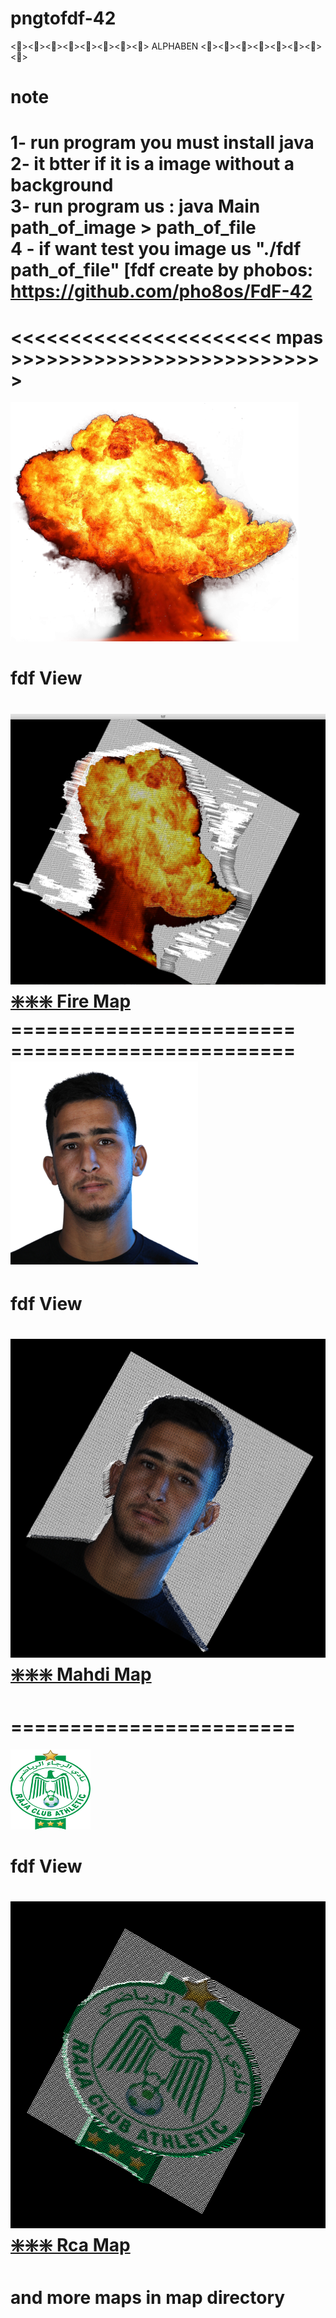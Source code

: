 # pngtofdf-42
<🔸><🔸><🔸><🔸><🔸><🔸><🔸><🔸> ALPHABEN <🔸><🔸><🔸><🔸><🔸><🔸><🔸><🔸>
# note
1- run program you must install java <br>
2- it btter if it is  a image without a background <br>
3- run program us : java Main path_of_image > path_of_file <br>
4 - if want test you image us "./fdf path_of_file" [fdf create by phobos: https://github.com/pho8os/FdF-42
========================================================
#  <<<<<<<<<<<<<<<<<<<<<< mpas >>>>>>>>>>>>>>>>>>>>>>>>>>>
<img src = "./image/fire.png" />
<h1> fdf View <h1>
<img src = "./image/firefdf.png" />
<a href ="./map/fire.fdf" > ❇️❇️❇️ Fire Map </a>
========================
========================
<img src = "./image/mahdi.png" />
<h1> fdf View <h1>
<img src = "./image/mahdfdf.png" />
<a href ="./map/mahdi.fdf" > ❇️❇️❇️ Mahdi Map </a>

========================
========================
<img src = "./image/rac.png" />
<h1> fdf View <h1>
<img src = "./image/racfdf.png" />
<a href ="./map/rca.fdf" > ❇️❇️❇️ Rca Map </a>

# and more maps in map directory
